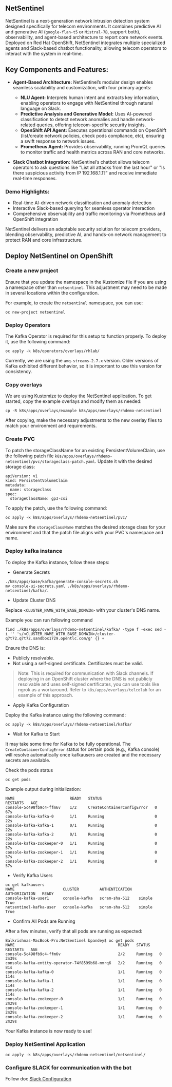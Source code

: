 ## NetSentinel

NetSentinel is a next-generation network intrusion detection system designed specifically for telecom environments. It combines predictive AI and generative AI (`google-flan-t5` or `Mistral-7B`, support both), observability, and agent-based architecture to report core network events. Deployed on Red Hat OpenShift, NetSentinel integrates multiple specialized agents and Slack-based chatbot functionality, allowing telecom operators to interact with the system in real-time.

## Key Components and Features:

- **Agent-Based Architecture:** NetSentinel’s modular design enables seamless scalability and customization, with four primary agents:

   - **NLU Agent:** Interprets human intent and extracts key information, enabling operators to engage with NetSentinel through natural language on Slack.
   - **Predictive Analysis and Generative Model:** Uses AI-powered classification to detect network anomalies and handle network-related queries, offering telecom-specific security insights.
   - **OpenShift API Agent:** Executes operational commands on OpenShift (list/create network policies, check pods compliance, etc), ensuring a swift response to network issues.
   - **Prometheus Agent:** Provides observability, running PromQL queries to monitor traffic and health metrics across RAN and core networks.

- **Slack Chatbot Integration:** NetSentinel’s chatbot allows telecom operators to ask questions like "List all attacks from the last hour" or "Is there suspicious activity from IP 192.168.1.1?" and receive immediate real-time responses.

### Demo Highlights:

- Real-time AI-driven network classification and anomaly detection
- Interactive Slack-based querying for seamless operator interaction
- Comprehensive observability and traffic monitoring via Prometheus and OpenShift integration

NetSentinel delivers an adaptable security solution for telecom providers, blending observability, predictive AI, and hands-on network management to protect RAN and core infrastructure.


## Deploy NetSentinel on OpenShift

### Create a new project 

Ensure that you update the namespace in the Kustomize file if you are using a namespace other than `netsentinel`. This adjustment may need to be made in several locations within the configuration.

For example, to create the `netsentinel` namespace, you can use:

```
oc new-project netsentinel
```

### Deploy Operators

The Kafka Operator is required for this setup to function properly. To deploy it, use the following command:

```
oc apply -k k8s/operators/overlays/rhlab/
```

Currently, we are using the `amq-streams-2.7.x` version. Older versions of Kafka exhibited different behavior, so it is important to use this version for consistency.


### Copy overlays
We are using Kustomize to deploy the NetSentinel application. To get started, copy the example overlays and modify them as needed:

```
cp -R k8s/apps/overlays/example k8s/apps/overlays/rhdemo-netsentinel
```

After copying, make the necessary adjustments to the new overlay files to match your environment and requirements.


### Create PVC
To patch the storageClassName for an existing PersistentVolumeClaim, use the following patch file `k8s/apps/overlays/rhdemo-netsentinel/pvc/storageclass-patch.yaml`. Update it with the desired storage class:

```
apiVersion: v1
kind: PersistentVolumeClaim
metadata:
  name: storageclass
spec:
  storageClassName: gp3-csi
```

To apply the patch, use the following command:

```
oc apply -k k8s/apps/overlays/rhdemo-netsentinel/pvc/
```

Make sure the `storageClassName` matches the desired storage class for your environment and that the patch file aligns with your PVC's namespace and name.


### Deploy kafka instance

To deploy the Kafka instance, follow these steps:

- Generate Secrets

```
./k8s/apps/base/kafka/generate-console-secrets.sh
mv console-ui-secrets.yaml ./k8s/apps/overlays/rhdemo-netsentinel/kafka/.
```

- Update Cluster DNS

Replace `<CLUSTER_NAME_WITH_BASE_DOMAIN>` with your cluster's DNS name. 

Example you can run following command
```
find ./k8s/apps/overlays/rhdemo-netsentinel/kafka/ -type f -exec sed -i '' 's/<CLUSTER_NAME_WITH_BASE_DOMAIN>/cluster-q7t72.q7t72.sandbox1729.opentlc.com/g' {} +
```

Ensure the DNS is:

  - Publicly resolvable.
  - Not using a self-signed certificate. Certificates must be valid.

> Note: This is required for communication with Slack channels.
If deploying in an OpenShift cluster where the DNS is not publicly resolvable and uses self-signed certificates, you can use tools like ngrok as a workaround. Refer to `k8s/apps/overlays/telcolab` for an example of this approach.

- Apply Kafka Configuration

Deploy the Kafka instance using the following command:

```
oc apply -k k8s/apps/overlays/rhdemo-netsentinel/kafka/
```

- Wait for Kafka to Start

It may take some time for Kafka to be fully operational. The `CreateContainerConfigError` status for certain pods (e.g., Kafka console) will resolve automatically once kafkausers are created and the necessary secrets are available.

Check the pods status 

```
oc get pods
```

Example output during initialization:

```
NAME                        READY   STATUS                       RESTARTS   AGE
console-5c498fb9c4-ffm6v    1/2     CreateContainerConfigError   0          67s
console-kafka-kafka-0       1/1     Running                      0          22s
console-kafka-kafka-1       0/1     Running                      0          22s
console-kafka-kafka-2       0/1     Running                      0          22s
console-kafka-zookeeper-0   1/1     Running                      0          57s
console-kafka-zookeeper-1   1/1     Running                      0          57s
console-kafka-zookeeper-2   1/1     Running                      0          57s
```

- Verify Kafka Users

```
oc get kafkausers
NAME                     CLUSTER         AUTHENTICATION   AUTHORIZATION   READY
console-kafka-user1      console-kafka   scram-sha-512    simple          True
netsentinel-kafka-user   console-kafka   scram-sha-512    simple          True
```

- Confirm All Pods are Running

After a few minutes, verify that all pods are running as expected:


```
Balkrishnas-MacBook-Pro:NetSentinel bpandey$ oc get pods
NAME                                             READY   STATUS    RESTARTS   AGE
console-5c498fb9c4-ffm6v                         2/2     Running   0          2m39s
console-kafka-entity-operator-74f8599b68-mmrq6   2/2     Running   0          81s
console-kafka-kafka-0                            1/1     Running   0          114s
console-kafka-kafka-1                            1/1     Running   0          114s
console-kafka-kafka-2                            1/1     Running   0          114s
console-kafka-zookeeper-0                        1/1     Running   0          2m29s
console-kafka-zookeeper-1                        1/1     Running   0          2m29s
console-kafka-zookeeper-2                        1/1     Running   0          2m29s
```

Your Kafka instance is now ready to use!


### Deploy NetSentinel Application
```
oc apply -k k8s/apps/overlays/rhdemo-netsentinel/netsentinel/
```

### Configure SLACK for communication with the bot
Follow doc [Slack Configuration](./docs/slack/configure-slack.md)